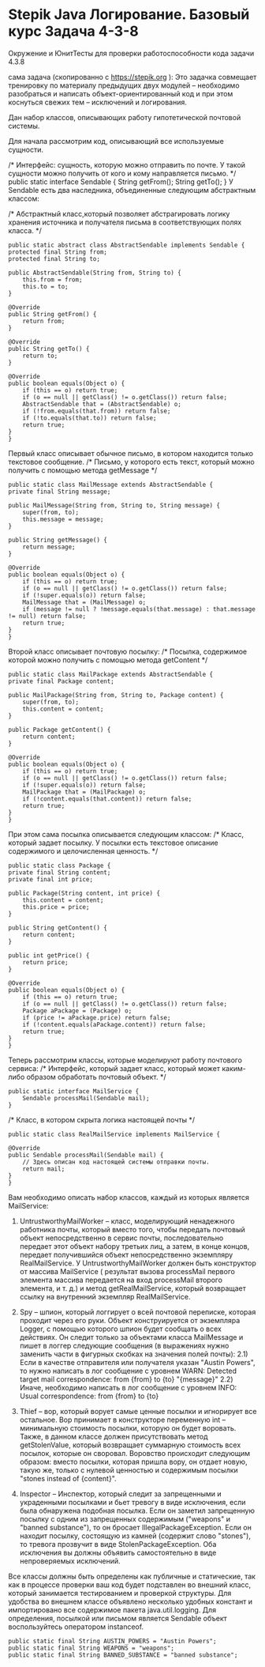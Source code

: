 # Stepik Java Логирование. Базовый курс Задача 4-3-8
Окружение и ЮнитТесты для проверки работоспособности кода задачи 4.3.8

сама задача (скопированно с https://stepik.org ): 
Это задачка совмещает тренировку по материалу предыдущих двух модулей – необходимо разобраться и написать объект-ориентированный код и при этом коснуться свежих тем – исключений и логирования.

Дан набор классов, описывающих работу гипотетической почтовой системы.

Для начала рассмотрим код, описывающий все используемые сущности.

/* Интерфейс: сущность, которую можно отправить по почте. У такой сущности можно получить от кого и кому направляется письмо. */ public static interface Sendable { String getFrom(); String getTo(); } У Sendable есть два наследника, объединенные следующим абстрактным классом:

/* Абстрактный класс,который позволяет абстрагировать логику хранения источника и получателя письма в соответствующих полях класса. */

    public static abstract class AbstractSendable implements Sendable {
    protected final String from;
    protected final String to;

    public AbstractSendable(String from, String to) {
        this.from = from;
        this.to = to;
    }

    @Override
    public String getFrom() {
        return from;
    }

    @Override
    public String getTo() {
        return to;
    }

    @Override
    public boolean equals(Object o) {
        if (this == o) return true;
        if (o == null || getClass() != o.getClass()) return false;
        AbstractSendable that = (AbstractSendable) o;
        if (!from.equals(that.from)) return false;
        if (!to.equals(that.to)) return false;
        return true;
    }
    }

Первый класс описывает обычное письмо, в котором находится только текстовое сообщение.
/* Письмо, у которого есть текст, который можно получить с помощью метода getMessage */

    public static class MailMessage extends AbstractSendable {
    private final String message;

    public MailMessage(String from, String to, String message) {
        super(from, to);
        this.message = message;
    }

    public String getMessage() {
        return message;
    }

    @Override
    public boolean equals(Object o) {
        if (this == o) return true;
        if (o == null || getClass() != o.getClass()) return false;
        if (!super.equals(o)) return false;
        MailMessage that = (MailMessage) o;
        if (message != null ? !message.equals(that.message) : that.message != null) return false;
        return true;
    }
    }
    
Второй класс описывает почтовую посылку:
/* Посылка, содержимое которой можно получить с помощью метода getContent */ 

    public static class MailPackage extends AbstractSendable { 
    private final Package content;

    public MailPackage(String from, String to, Package content) {
        super(from, to);
        this.content = content;
    }

    public Package getContent() {
        return content;
    }

    @Override
    public boolean equals(Object o) {
        if (this == o) return true;
        if (o == null || getClass() != o.getClass()) return false;
        if (!super.equals(o)) return false;
        MailPackage that = (MailPackage) o;
        if (!content.equals(that.content)) return false;
        return true;
    }
    }
    
При этом сама посылка описывается следующим классом:
/* Класс, который задает посылку. У посылки есть текстовое описание содержимого и целочисленная ценность. */ 

    public static class Package { 
    private final String content; 
    private final int price;

    public Package(String content, int price) {
        this.content = content;
        this.price = price;
    }

    public String getContent() {
        return content;
    }

    public int getPrice() {
        return price;
    }

    @Override
    public boolean equals(Object o) {
        if (this == o) return true;
        if (o == null || getClass() != o.getClass()) return false;
        Package aPackage = (Package) o;
        if (price != aPackage.price) return false;
        if (!content.equals(aPackage.content)) return false;
        return true;
    }
    }
    
Теперь рассмотрим классы, которые моделируют работу почтового сервиса:
/* Интерфейс, который задает класс, который может каким-либо образом обработать почтовый объект. */

    public static interface MailService { 
        Sendable processMail(Sendable mail); 
    }
    
/* Класс, в котором скрыта логика настоящей почты */

    public static class RealMailService implements MailService {

    @Override
    public Sendable processMail(Sendable mail) {
        // Здесь описан код настоящей системы отправки почты.
        return mail;
    }
    }
    
Вам необходимо описать набор классов, каждый из которых является MailService:

1. UntrustworthyMailWorker – класс, моделирующий ненадежного работника почты, который вместо того, чтобы передать почтовый   объект    непосредственно в сервис почты, последовательно передает этот объект набору третьих лиц, а затем, в конце концов, передает получившийся объект непосредственно экземпляру RealMailService. У UntrustworthyMailWorker должен быть конструктор от массива MailService ( результат вызова processMail первого элемента массива передается на вход processMail второго элемента, и т. д.) и метод getRealMailService, который возвращает ссылку на внутренний экземпляр RealMailService.

2. Spy – шпион, который логгирует о всей почтовой переписке, которая проходит через его руки. Объект конструируется от экземпляра Logger, с помощью которого шпион будет сообщать о всех действиях. Он следит только за объектами класса MailMessage и пишет в логгер следующие сообщения (в выражениях нужно заменить части в фигурных скобках на значения полей почты): 2.1) Если в качестве отправителя или получателя указан "Austin Powers", то нужно написать в лог сообщение с уровнем WARN: Detected target mail correspondence: from {from} to {to} "{message}" 2.2) Иначе, необходимо написать в лог сообщение с уровнем INFO: Usual correspondence: from {from} to {to}

3. Thief – вор, который ворует самые ценные посылки и игнорирует все остальное. Вор принимает в конструкторе переменную int – минимальную стоимость посылки, которую он будет воровать. Также, в данном классе должен присутствовать метод getStolenValue, который возвращает суммарную стоимость всех посылок, которые он своровал. Воровство происходит следующим образом: вместо посылки, которая пришла вору, он отдает новую, такую же, только с нулевой ценностью и содержимым посылки "stones instead of {content}".

4. Inspector – Инспектор, который следит за запрещенными и украденными посылками и бьет тревогу в виде исключения, если была обнаружена подобная посылка. Если он заметил запрещенную посылку с одним из запрещенных содержимым ("weapons" и "banned substance"), то он бросает IllegalPackageException. Если он находит посылку, состоящую из камней (содержит слово "stones"), то тревога прозвучит в виде StolenPackageException. Оба исключения вы должны объявить самостоятельно в виде непроверяемых исключений.

Все классы должны быть определены как публичные и статические, так как в процессе проверки ваш код будет подставлен во внешний класс, который занимается тестированием и проверкой структуры. Для удобства во внешнем классе объявлено несколько удобных констант и импортировано все содержимое пакета java.util.logging. Для определения, посылкой или письмом является Sendable объект воспользуйтесь оператором instanceof.

    public static final String AUSTIN_POWERS = "Austin Powers"; 
    public static final String WEAPONS = "weapons"; 
    public static final String BANNED_SUBSTANCE = "banned substance";
